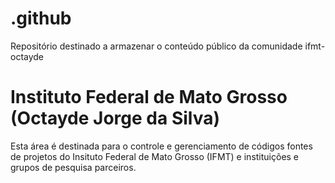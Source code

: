 # .github
Repositório destinado a armazenar o conteúdo público da comunidade ifmt-octayde

# Instituto Federal de Mato Grosso (Octayde Jorge da Silva)

Esta área é destinada para o controle e gerenciamento de códigos fontes de projetos do Insituto Federal de Mato Grosso (IFMT) e instituições e grupos de pesquisa parceiros.
